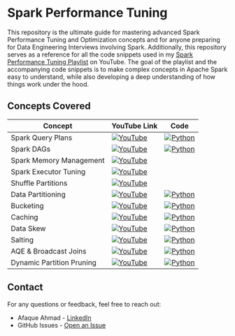 # Spark Performance Tuning

This repository is the ultimate guide for mastering advanced Spark Performance Tuning and Optimization concepts and for anyone preparing for Data Engineering Interviews involving Spark. Additionally, this repository serves as a reference for all the code snippets used in my [Spark Performance Tuning Playlist](https://www.youtube.com/playlist?list=PLWAuYt0wgRcLCtWzUxNg4BjnYlCZNEVth) on YouTube. The goal of the playlist and the accompanying code snippets is to make complex concepts in Apache Spark easy to understand, while also developing a deep understanding of how things work under the hood.


## Concepts Covered

| Concept             | YouTube Link                                            | Code                                                     |
|---------------------|---------------------------------------------------------|----------------------------------------------------------|
| Spark Query Plans           | [![YouTube](https://img.shields.io/badge/YouTube-red?style=flat-square&logo=youtube)](https://youtu.be/KnUXztKueMU) | [![Python](https://img.shields.io/badge/Code-Python-blue?style=flat-square&logo=python&logoColor=white)](/spark/2_reading_query_plans.ipynb) |
| Spark DAGs           | [![YouTube](https://img.shields.io/badge/YouTube-red?style=flat-square&logo=youtube)](https://youtu.be/O_45zAz1OGk) | [![Python](https://img.shields.io/badge/Code-Python-blue?style=flat-square&logo=python&logoColor=white)](/spark/3_reading_query_DAGs.ipynb) |
| Spark Memory Management           | [![YouTube](https://img.shields.io/badge/YouTube-red?style=flat-square&logo=youtube)](https://youtu.be/sXL1qgrPysg) |  |
| Spark Executor Tuning  | [![YouTube](https://img.shields.io/badge/YouTube-red?style=flat-square&logo=youtube)](https://youtu.be/mA96gUESVZc) |  |
| Shuffle Partitions      | [![YouTube](https://img.shields.io/badge/YouTube-red?style=flat-square&logo=youtube)](https://youtu.be/q1LtBU_ca20) |  |
| Data Partitioning        | [![YouTube](https://img.shields.io/badge/YouTube-red?style=flat-square&logo=youtube)](https://youtu.be/fZndmQasykk) | [![Python](https://img.shields.io/badge/Code-Python-blue?style=flat-square&logo=python&logoColor=white)](/spark/5_0_partitioning.ipynb) |
| Bucketing       | [![YouTube](https://img.shields.io/badge/YouTube-red?style=flat-square&logo=youtube)](https://youtu.be/1kWl6d1yeKA) | [![Python](https://img.shields.io/badge/Code-Python-blue?style=flat-square&logo=python&logoColor=white)](/spark/6_0_bucketing.ipynb) |
| Caching           | [![YouTube](https://img.shields.io/badge/YouTube-red?style=flat-square&logo=youtube)](https://youtu.be/FujwRYkBwM4) | [![Python](https://img.shields.io/badge/Code-Python-blue?style=flat-square&logo=python&logoColor=white)](/spark/4_caching.ipynb) |
| Data Skew                 | [![YouTube](https://img.shields.io/badge/YouTube-red?style=flat-square&logo=youtube)](https://youtu.be/9Ss-_y7njKE) | [![Python](https://img.shields.io/badge/Code-Python-blue?style=flat-square&logo=python&logoColor=white)](/spark/1_data_skew/) |
| Salting                 | [![YouTube](https://img.shields.io/badge/YouTube-red?style=flat-square&logo=youtube)](https://youtu.be/rZGsc5y8AQk) | [![Python](https://img.shields.io/badge/Code-Python-blue?style=flat-square&logo=python&logoColor=white)](/spark/1_data_skew/4_salting.ipynb) |
| AQE & Broadcast Joins                 | [![YouTube](https://img.shields.io/badge/YouTube-red?style=flat-square&logo=youtube)](https://youtu.be/bRjVa7MgsBM) | [![Python](https://img.shields.io/badge/Code-Python-blue?style=flat-square&logo=python&logoColor=white)](/spark/1_data_skew/3_solving_data_skew_aqe_broadcast.ipynb) |
| Dynamic Partition Pruning                 | [![YouTube](https://img.shields.io/badge/YouTube-red?style=flat-square&logo=youtube)](https://youtu.be/s8Z8Gex7VFw) | [![Python](https://img.shields.io/badge/Code-Python-blue?style=flat-square&logo=python&logoColor=white)](/spark/5_1_dynamic_partition_pruning.ipynb) |


## Contact

For any questions or feedback, feel free to reach out:
- Afaque Ahmad - [LinkedIn](https://www.linkedin.com/in/afaque-ahmad-5a5847129/)
- GitHub Issues - [Open an Issue](https://github.com/afaqueahmad7117/spark-experiments/issues)